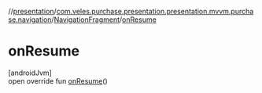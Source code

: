 //[presentation](../../../index.md)/[com.veles.purchase.presentation.presentation.mvvm.purchase.navigation](../index.md)/[NavigationFragment](index.md)/[onResume](on-resume.md)

# onResume

[androidJvm]\
open override fun [onResume](on-resume.md)()
